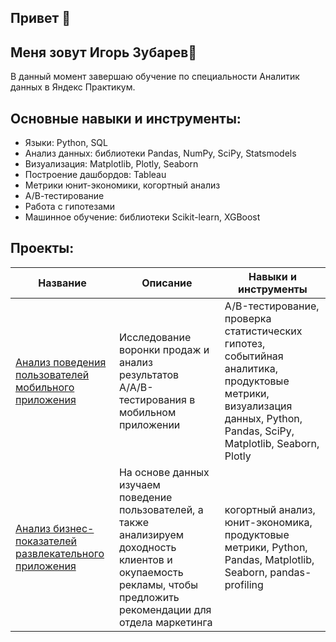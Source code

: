 ## Привет 👋

## Меня зовут Игорь Зубарев🚀

В данный момент завершаю обучение по специальности Аналитик данных в Яндекс Практикум. 

## Основные навыки и инструменты:
* Языки: Python, SQL
* Анализ данных: библиотеки Pandas, NumPy, SciPy, Statsmodels
* Визуализация: Matplotlib, Plotly, Seaborn
* Построение дашбордов: Tableau
* Метрики юнит-экономики, когортный анализ
* А/В-тестирование
* Работа с гипотезами
* Машинное обучение: библиотеки Scikit-learn, XGBoost

## Проекты:
| Название	                                    | Описание	                                 | Навыки и инструменты
|-------------------------------------------------------|--------------------------------------------|-------------------------------------------|
| [Анализ поведения пользователей мобильного приложения](../Mob_app_AAB_tests/)	| Исследование воронки продаж и анализ результатов A/A/B-тестирования в мобильном приложении	| A/B-тестирование, проверка статистических гипотез, событийная аналитика, продуктовые метрики,  визуализация данных, Python, Pandas, SciPy, Matplotlib, Seaborn, Plotly
| [Анализ бизнес-показателей развлекательного приложения](/Unit_econ_cohort_ads/)	| На основе данных изучаем поведение пользователей, а также анализируем доходность клиентов и окупаемость рекламы, чтобы предложить рекомендации для отдела маркетинга | когортный анализ, юнит-экономика, продуктовые метрики, Python, Pandas, Matplotlib, Seaborn, pandas-profiling 


<!--
**zvbarev/zvbarev** is a ✨ _special_ ✨ repository because its `README.md` (this file) appears on your GitHub profile.

- 🔭 I’m currently working on ...
- 🌱 I’m currently learning ...
- 👯 I’m looking to collaborate on ...
- 🤔 I’m looking for help with ...
- 💬 Ask me about ...
- 📫 How to reach me: ...
- 😄 Pronouns: ...
- ⚡ Fun fact: ...
-->
